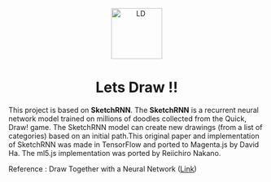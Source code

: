 <p align="center">
  <img alt="LD" src="https://user-images.githubusercontent.com/28982255/81791429-5a072380-9524-11ea-83d9-d12d17081bd3.png" width="100" />
</p>
<h1 align="center">
  Lets Draw !!
</h1>

This project is based on **SketchRNN**. The **SketchRNN** is a recurrent neural network model trained on millions of doodles collected from the Quick, Draw! game. The SketchRNN model can create new drawings (from a list of categories) based on an initial path.This original paper and implementation of SketchRNN was made in TensorFlow and ported to Magenta.js by David Ha. The ml5.js implementation was ported by Reiichiro Nakano.

Reference : Draw Together with a Neural Network ([Link](https://magenta.tensorflow.org/sketch-rnn-demo))


